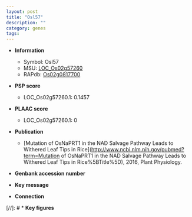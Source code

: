 ```yaml
---
layout: post
title: "Osl57"
description: ""
category: genes
tags: 
---
```


* **Information**  
    + Symbol: Osl57  
    + MSU: [LOC_Os02g57260](http://rice.plantbiology.msu.edu/cgi-bin/ORF_infopage.cgi?orf=LOC_Os02g57260)  
    + RAPdb: [Os02g0817700](http://rapdb.dna.affrc.go.jp/viewer/gbrowse_details/irgsp1?name=Os02g0817700)  

* **PSP score**  
    + LOC_Os02g57260.1: 0.1457 

* **PLAAC score**  
    + LOC_Os02g57260.1: 0 

* **Publication**  
    + [Mutation of OsNaPRT1 in the NAD Salvage Pathway Leads to Withered Leaf Tips in Rice](http://www.ncbi.nlm.nih.gov/pubmed?term=Mutation of OsNaPRT1 in the NAD Salvage Pathway Leads to Withered Leaf Tips in Rice%5BTitle%5D), 2016, Plant Physiology.

* **Genbank accession number**  

* **Key message**  

* **Connection**  

[//]: # * **Key figures**  


